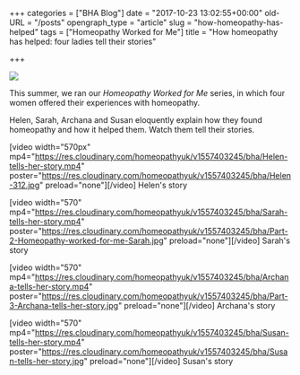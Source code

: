+++
categories = ["BHA Blog"]
date = "2017-10-23 13:02:55+00:00"
old-URL = "/posts"
opengraph_type = "article"
slug = "how-homeopathy-has-helped"
tags = ["Homeopathy Worked for Me"]
title = "How homeopathy has helped: four ladies tell their stories"

+++

![](https://res.cloudinary.com/homeopathyuk/v1557403245/bha/Helen-300x169.jpg)

This summer, we ran our _Homeopathy Worked for Me_ series, in which four women offered their experiences with homeopathy.

Helen, Sarah, Archana and Susan eloquently explain how they found homeopathy and how it helped them. Watch them tell their stories.

[video width="570px" mp4="https://res.cloudinary.com/homeopathyuk/v1557403245/bha/Helen-tells-her-story.mp4" poster="https://res.cloudinary.com/homeopathyuk/v1557403245/bha/Helen-312.jpg" preload="none"][/video]
Helen's story

[video width="570" mp4="https://res.cloudinary.com/homeopathyuk/v1557403245/bha/Sarah-tells-her-story.mp4" poster="https://res.cloudinary.com/homeopathyuk/v1557403245/bha/Part-2-Homeopathy-worked-for-me-Sarah.jpg" preload="none"][/video]
Sarah's story

[video width="570" mp4="https://res.cloudinary.com/homeopathyuk/v1557403245/bha/Archana-tells-her-story.mp4" poster="https://res.cloudinary.com/homeopathyuk/v1557403245/bha/Part-3-Archana-tells-her-story.jpg" preload="none"][/video]
Archana's story

[video width="570" mp4="https://res.cloudinary.com/homeopathyuk/v1557403245/bha/Susan-tells-her-story.mp4" poster="https://res.cloudinary.com/homeopathyuk/v1557403245/bha/Susan-tells-her-story.jpg" preload="none"][/video]
Susan's story

